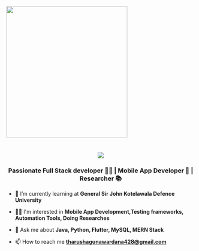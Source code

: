 <img src="https://www.careerguide.com/career/wp-content/uploads/2020/03/full-stack-development.gif" width="80%" height="350">
<h1 align="center">
    <img src="https://readme-typing-svg.herokuapp.com/?font=Righteous&size=35&center=true&vCenter=true&width=500&height=70&duration=4000&lines=Hi+There!+👋;+I'm+Tharusha+Gunawardhana!;" />
</h1>

<h3 align="center">Passionate Full Stack developer 👨‍💻 | Mobile App Developer 📲 | Researcher 📚</h3>



- 🌱 I’m currently learning at **General Sir John Kotelawala Defence University**

- 👨‍💻 I'm interested in **Mobile App Development,Testing frameworks, Automation Tools, Doing Researches**

- 💬 Ask me about **Java, Python, Flutter, MySQL, MERN Stack**

- 📫 How to reach me **tharushagunawardana428@gmail.com**
